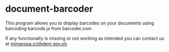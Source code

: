 # document-barcoder
This program allows you to display barcodes on your documents using barcoding barcode.js from barcoder.com 

If any functionalty is missing or not working as intended you can contact us at mimaropa.ict@denr.gov.ph
